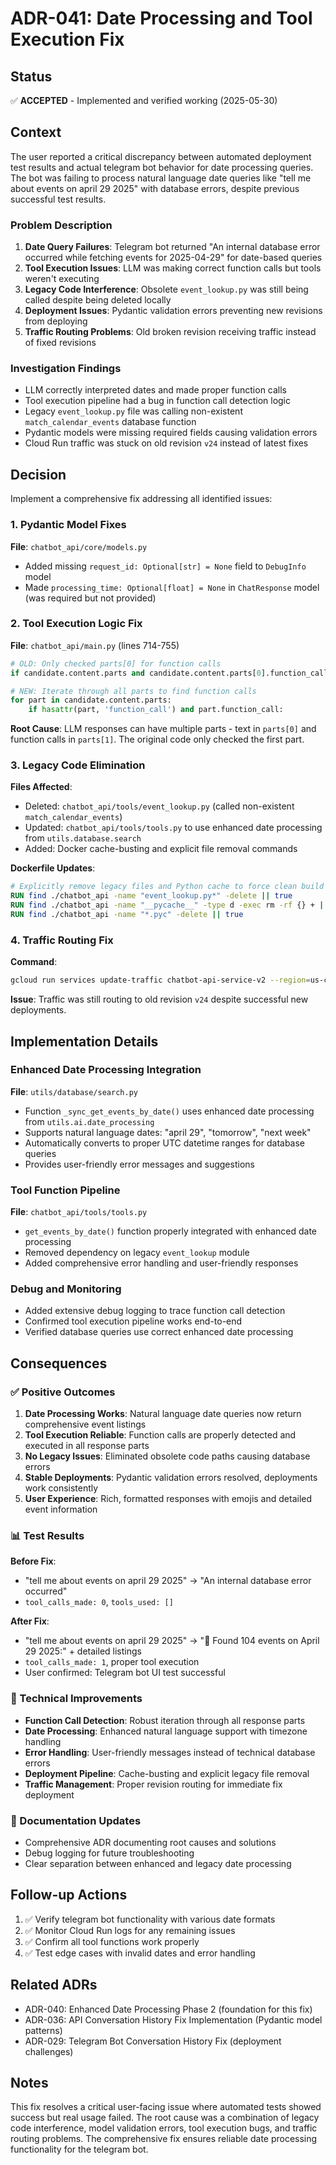 # ADR-041: Date Processing and Tool Execution Fix

## Status
✅ **ACCEPTED** - Implemented and verified working (2025-05-30)

## Context
The user reported a critical discrepancy between automated deployment test results and actual telegram bot behavior for date processing queries. The bot was failing to process natural language date queries like "tell me about events on april 29 2025" with database errors, despite previous successful test results.

### Problem Description
1. **Date Query Failures**: Telegram bot returned "An internal database error occurred while fetching events for 2025-04-29" for date-based queries
2. **Tool Execution Issues**: LLM was making correct function calls but tools weren't executing
3. **Legacy Code Interference**: Obsolete `event_lookup.py` was still being called despite being deleted locally
4. **Deployment Issues**: Pydantic validation errors preventing new revisions from deploying
5. **Traffic Routing Problems**: Old broken revision receiving traffic instead of fixed revisions

### Investigation Findings
- LLM correctly interpreted dates and made proper function calls
- Tool execution pipeline had a bug in function call detection logic
- Legacy `event_lookup.py` file was calling non-existent `match_calendar_events` database function
- Pydantic models were missing required fields causing validation errors
- Cloud Run traffic was stuck on old revision `v24` instead of latest fixes

## Decision
Implement a comprehensive fix addressing all identified issues:

### 1. Pydantic Model Fixes
**File**: `chatbot_api/core/models.py`
- Added missing `request_id: Optional[str] = None` field to `DebugInfo` model
- Made `processing_time: Optional[float] = None` in `ChatResponse` model (was required but not provided)

### 2. Tool Execution Logic Fix
**File**: `chatbot_api/main.py` (lines 714-755)
```python
# OLD: Only checked parts[0] for function calls
if candidate.content.parts and candidate.content.parts[0].function_call:

# NEW: Iterate through all parts to find function calls
for part in candidate.content.parts:
    if hasattr(part, 'function_call') and part.function_call:
```

**Root Cause**: LLM responses can have multiple parts - text in `parts[0]` and function calls in `parts[1]`. The original code only checked the first part.

### 3. Legacy Code Elimination
**Files Affected**:
- Deleted: `chatbot_api/tools/event_lookup.py` (called non-existent `match_calendar_events`)
- Updated: `chatbot_api/tools/tools.py` to use enhanced date processing from `utils.database.search`
- Added: Docker cache-busting and explicit file removal commands

**Dockerfile Updates**:
```dockerfile
# Explicitly remove legacy files and Python cache to force clean build
RUN find ./chatbot_api -name "event_lookup.py*" -delete || true
RUN find ./chatbot_api -name "__pycache__" -type d -exec rm -rf {} + || true
RUN find ./chatbot_api -name "*.pyc" -delete || true
```

### 4. Traffic Routing Fix
**Command**: 
```bash
gcloud run services update-traffic chatbot-api-service-v2 --region=us-central1 --to-revisions=chatbot-api-service-v2-00017-8rp=100
```

**Issue**: Traffic was still routing to old revision `v24` despite successful new deployments.

## Implementation Details

### Enhanced Date Processing Integration
**File**: `utils/database/search.py`
- Function `_sync_get_events_by_date()` uses enhanced date processing from `utils.ai.date_processing`
- Supports natural language dates: "april 29", "tomorrow", "next week"
- Automatically converts to proper UTC datetime ranges for database queries
- Provides user-friendly error messages and suggestions

### Tool Function Pipeline
**File**: `chatbot_api/tools/tools.py`
- `get_events_by_date()` function properly integrated with enhanced date processing
- Removed dependency on legacy `event_lookup` module
- Added comprehensive error handling and user-friendly responses

### Debug and Monitoring
- Added extensive debug logging to trace function call detection
- Confirmed tool execution pipeline works end-to-end
- Verified database queries use correct enhanced date processing

## Consequences

### ✅ Positive Outcomes
1. **Date Processing Works**: Natural language date queries now return comprehensive event listings
2. **Tool Execution Reliable**: Function calls are properly detected and executed in all response parts
3. **No Legacy Issues**: Eliminated obsolete code paths causing database errors
4. **Stable Deployments**: Pydantic validation errors resolved, deployments work consistently
5. **User Experience**: Rich, formatted responses with emojis and detailed event information

### 📊 Test Results
**Before Fix**:
- "tell me about events on april 29 2025" → "An internal database error occurred"
- `tool_calls_made: 0`, `tools_used: []`

**After Fix**:
- "tell me about events on april 29 2025" → "📅 Found 104 events on April 29 2025:" + detailed listings
- `tool_calls_made: 1`, proper tool execution
- User confirmed: Telegram bot UI test successful

### 🔧 Technical Improvements
- **Function Call Detection**: Robust iteration through all response parts
- **Date Processing**: Enhanced natural language support with timezone handling
- **Error Handling**: User-friendly messages instead of technical database errors
- **Deployment Pipeline**: Cache-busting and explicit legacy file removal
- **Traffic Management**: Proper revision routing for immediate fix deployment

### 📝 Documentation Updates
- Comprehensive ADR documenting root causes and solutions
- Debug logging for future troubleshooting
- Clear separation between enhanced and legacy date processing

## Follow-up Actions
1. ✅ Verify telegram bot functionality with various date formats
2. ✅ Monitor Cloud Run logs for any remaining issues
3. ✅ Confirm all tool functions work properly
4. ✅ Test edge cases with invalid dates and error handling

## Related ADRs
- ADR-040: Enhanced Date Processing Phase 2 (foundation for this fix)
- ADR-036: API Conversation History Fix Implementation (Pydantic model patterns)
- ADR-029: Telegram Bot Conversation History Fix (deployment challenges)

## Notes
This fix resolves a critical user-facing issue where automated tests showed success but real usage failed. The root cause was a combination of legacy code interference, model validation errors, tool execution bugs, and traffic routing problems. The comprehensive fix ensures reliable date processing functionality for the telegram bot.